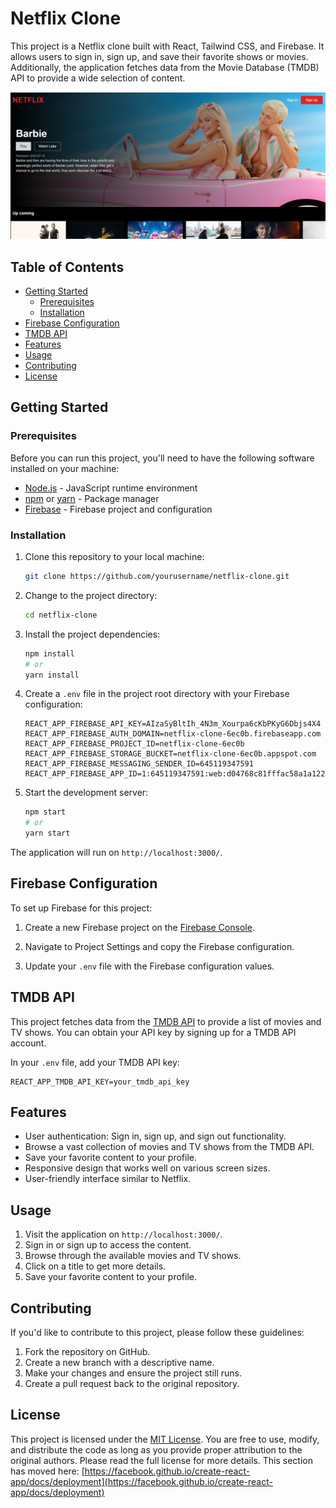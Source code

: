 
# Netflix Clone

This project is a Netflix clone built with React, Tailwind CSS, and Firebase. It allows users to sign in, sign up, and save their favorite shows or movies. Additionally, the application fetches data from the Movie Database (TMDB) API to provide a wide selection of content.

![Screenshot](src/images/screenshot.png)


## Table of Contents

- [Getting Started](#getting-started)
  - [Prerequisites](#prerequisites)
  - [Installation](#installation)
- [Firebase Configuration](#firebase-configuration)
- [TMDB API](#tmdb-api)
- [Features](#features)
- [Usage](#usage)
- [Contributing](#contributing)
- [License](#license)

## Getting Started

### Prerequisites

Before you can run this project, you'll need to have the following software installed on your machine:

- [Node.js](https://nodejs.org/) - JavaScript runtime environment
- [npm](https://www.npmjs.com/) or [yarn](https://classic.yarnpkg.com/en/) - Package manager
- [Firebase](https://firebase.google.com/) - Firebase project and configuration

### Installation

1. Clone this repository to your local machine:

   ```bash
   git clone https://github.com/yourusername/netflix-clone.git
   ```

2. Change to the project directory:

   ```bash
   cd netflix-clone
   ```

3. Install the project dependencies:

   ```bash
   npm install
   # or
   yarn install
   ```

4. Create a `.env` file in the project root directory with your Firebase configuration:

   ```env
   REACT_APP_FIREBASE_API_KEY=AIzaSyBltIh_4N3m_Xourpa6cKbPKyG6Dbjs4X4
   REACT_APP_FIREBASE_AUTH_DOMAIN=netflix-clone-6ec0b.firebaseapp.com
   REACT_APP_FIREBASE_PROJECT_ID=netflix-clone-6ec0b
   REACT_APP_FIREBASE_STORAGE_BUCKET=netflix-clone-6ec0b.appspot.com
   REACT_APP_FIREBASE_MESSAGING_SENDER_ID=645119347591
   REACT_APP_FIREBASE_APP_ID=1:645119347591:web:d04768c81fffac58a1a122
   ```

5. Start the development server:

   ```bash
   npm start
   # or
   yarn start
   ```

The application will run on `http://localhost:3000/`.

## Firebase Configuration

To set up Firebase for this project:

1. Create a new Firebase project on the [Firebase Console](https://console.firebase.google.com/).

2. Navigate to Project Settings and copy the Firebase configuration.

3. Update your `.env` file with the Firebase configuration values.

## TMDB API

This project fetches data from the [TMDB API](https://www.themoviedb.org/documentation/api) to provide a list of movies and TV shows. You can obtain your API key by signing up for a TMDB API account.

In your `.env` file, add your TMDB API key:

```env
REACT_APP_TMDB_API_KEY=your_tmdb_api_key
```

## Features

- User authentication: Sign in, sign up, and sign out functionality.
- Browse a vast collection of movies and TV shows from the TMDB API.
- Save your favorite content to your profile.
- Responsive design that works well on various screen sizes.
- User-friendly interface similar to Netflix.

## Usage

1. Visit the application on `http://localhost:3000/`.
2. Sign in or sign up to access the content.
3. Browse through the available movies and TV shows.
4. Click on a title to get more details.
5. Save your favorite content to your profile.

## Contributing

If you'd like to contribute to this project, please follow these guidelines:

1. Fork the repository on GitHub.
2. Create a new branch with a descriptive name.
3. Make your changes and ensure the project still runs.
4. Create a pull request back to the original repository.

## License

This project is licensed under the [MIT License](LICENSE). You are free to use, modify, and distribute the code as long as you provide proper attribution to the original authors. Please read the full license for more details.
This section has moved here: [https://facebook.github.io/create-react-app/docs/deployment](https://facebook.github.io/create-react-app/docs/deployment)


